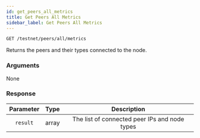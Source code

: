 ```yaml
---
id: get_peers_all_metrics
title: Get Peers All Metrics
sidebar_label: Get Peers All Metrics
---
```


```bash title=ENDPOINT
GET /testnet/peers/all/metrics
```

Returns the peers and their types connected to the node.

### Arguments

None

### Response

| Parameter | Type  |                  Description                  |
|:---------:|:-----:|:---------------------------------------------:|
| `result`  | array | The list of connected peer IPs and node types |
